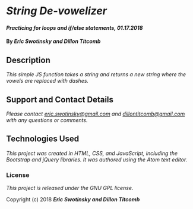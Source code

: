 # _String De-vowelizer_

#### _Practicing for loops and if/else statements, 01.17.2018_

#### By _**Eric Swotinsky and Dillon Titcomb**_

## Description

_This simple JS function takes a string and returns a new string where the vowels are replaced with dashes._

## Support and Contact Details

_Please contact eric.swotinsky@gmail.com and dillontitcomb@gmail.com with any questions or comments._

## Technologies Used

_This project was created in HTML, CSS, and JavaScript, including the Bootstrap and jQuery libraries. It was authored using the Atom text editor._

### License

*This project is released under the GNU GPL license.*

Copyright (c) 2018 **_Eric Swotinsky and Dillon Titcomb_**
